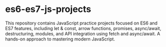 # es6-es7-js-projects
This repository contains JavaScript practice projects focused on ES6 and ES7 features, including let &amp; const, arrow functions, promises, async/await, destructuring, modules, and API integration using fetch and async/await. A hands-on approach to mastering modern JavaScript. 
